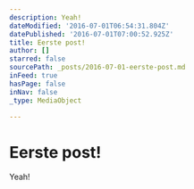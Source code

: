 ```yaml
---
description: Yeah!
dateModified: '2016-07-01T06:54:31.804Z'
datePublished: '2016-07-01T07:00:52.925Z'
title: Eerste post!
author: []
starred: false
sourcePath: _posts/2016-07-01-eerste-post.md
inFeed: true
hasPage: false
inNav: false
_type: MediaObject

---
```

# Eerste post!

Yeah!